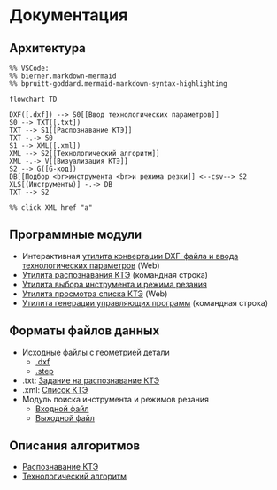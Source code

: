 # Документация

## Архитектура

```mermaid
%% VSCode:
%% bierner.markdown-mermaid
%% bpruitt-goddard.mermaid-markdown-syntax-highlighting

flowchart TD

DXF([.dxf]) --> S0[[Ввод технологических параметров]]
S0 --> TXT([.txt])
TXT --> S1[[Распознавание КТЭ]]
TXT -.-> S0
S1 --> XML([.xml])
XML --> S2[[Технологический алгоритм]]
XML -.-> V[[Визуализация КТЭ]]
S2 --> G([G-код])
DB[[Подбор <br>инструмента <br>и режима резки]] <--csv--> S2
XLS[(Инструменты)] -.-> DB
TXT --> S2

%% click XML href "a"

```

## Программные модули
+ Интерактивная [утилита конвертации DXF-файла и ввода технологических параметров][input] (Web)
+ [Утилита распознавания КТЭ](cpp/) (командная строка)
+ [Утилита выбора инструмента и режима резания](tooling/)
+ [Утилита просмотра списка КТЭ][view] (Web)
+ [Утилита генерации управляющих программ][ncp] (командная строка)

[input]: node/input.md
[view]:  node/view.md
[ncp]:   node/ncp.md

## Форматы файлов данных

+ Исходные файлы с геометрией детали
  - [.dxf][DXF]
  - [.step][STEP]
+ .txt: [Задание на распознавание КТЭ][txt]
+ .xml: [Список КТЭ][kte]
+ Модуль поиска инструмента и режимов резания
  - [Входной файл](tooling/in.md)
  - [Выходной файл](tooling/out.md)

[DXF]: http://images.autodesk.com/adsk/files/autocad_2012_pdf_dxf-reference_enu.pdf
[STEP]: https://www.loc.gov/preservation/digital/formats/fdd/fdd000448.shtml
[txt]: rec/input.md
[kte]: rec/RecognitionResultFileFormat.docx

## Описания алгоритмов

- [Распознавание КТЭ](rec)
- [Технологический алгоритм](lathe)
